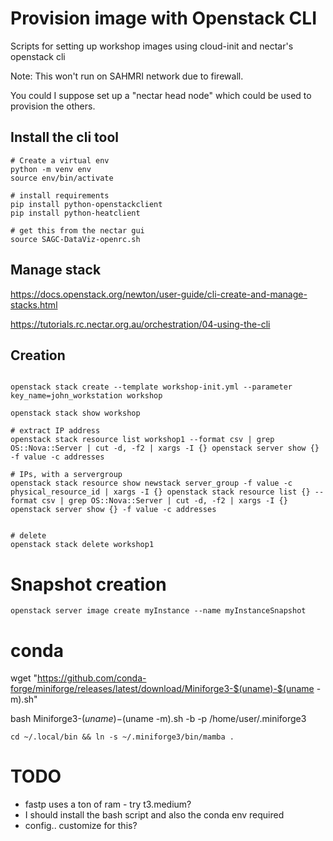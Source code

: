 # Provision image with Openstack CLI


Scripts for setting up workshop images using cloud-init and nectar's openstack cli

Note: This won't run on SAHMRI network due to firewall.

You could I suppose set up a "nectar head node" which could be used to provision the others.


## Install the cli tool

```
# Create a virtual env
python -m venv env
source env/bin/activate

# install requirements
pip install python-openstackclient
pip install python-heatclient

# get this from the nectar gui
source SAGC-DataViz-openrc.sh 
```


## Manage stack

https://docs.openstack.org/newton/user-guide/cli-create-and-manage-stacks.html

https://tutorials.rc.nectar.org.au/orchestration/04-using-the-cli



## Creation

```

openstack stack create --template workshop-init.yml --parameter key_name=john_workstation workshop

openstack stack show workshop

# extract IP address
openstack stack resource list workshop1 --format csv | grep OS::Nova::Server | cut -d, -f2 | xargs -I {} openstack server show {} -f value -c addresses

# IPs, with a servergroup
openstack stack resource show newstack server_group -f value -c physical_resource_id | xargs -I {} openstack stack resource list {} --format csv | grep OS::Nova::Server | cut -d, -f2 | xargs -I {} openstack server show {} -f value -c addresses


# delete
openstack stack delete workshop1

```

# Snapshot creation

`openstack server image create myInstance --name myInstanceSnapshot`



# conda

wget "https://github.com/conda-forge/miniforge/releases/latest/download/Miniforge3-$(uname)-$(uname -m).sh"

bash Miniforge3-$(uname)-$(uname -m).sh -b -p /home/user/.miniforge3

`cd ~/.local/bin && ln -s ~/.miniforge3/bin/mamba .`

# TODO

- fastp uses a ton of ram - try t3.medium?
- I should install the bash script and also the conda env required
- config.. customize for this? 
